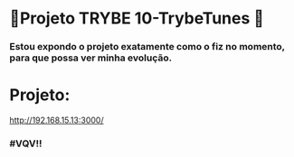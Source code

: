 # :construction:Projeto TRYBE 10-TrybeTunes :construction:

### Estou expondo o projeto exatamente como o fiz no momento, para que possa ver minha evolução.

# Projeto:
http://192.168.15.13:3000/
### #VQV!!
